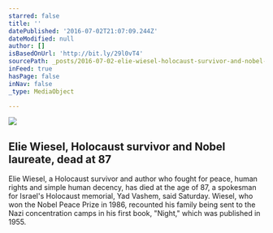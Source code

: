 ```yaml
---
starred: false
title: ''
datePublished: '2016-07-02T21:07:09.244Z'
dateModified: null
author: []
isBasedOnUrl: 'http://bit.ly/29l0vT4'
sourcePath: _posts/2016-07-02-elie-wiesel-holocaust-survivor-and-nobel-laureate-dead-at.md
inFeed: true
hasPage: false
inNav: false
_type: MediaObject

---
```

<article style=""><img src="http://www.wgal.com/image/view/-/40329642/highRes/3/-/maxh/630/maxw/1200/-/5y62tz/-/Elie-Wiesel-png.png" /><h1>Elie Wiesel, Holocaust survivor and Nobel laureate, dead at 87</h1><p>Elie Wiesel, a Holocaust survivor and author who fought for peace, human rights and simple human decency, has died at the age of 87, a spokesman for Israel's Holocaust memorial, Yad Vashem, said Saturday. Wiesel, who won the Nobel Peace Prize in 1986, recounted his family being sent to the Nazi concentration camps in his first book, "Night," which was published in 1955.</p></article>